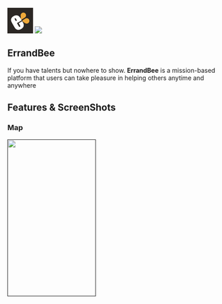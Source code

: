 
![image](https://github.com/jim-0712/Errand/blob/master/Errand/Assets.xcassets/AppIcon.appiconset/Icon-App-29x29%402x-1.png) 
<a href="https://apps.apple.com/tw/app/errandbee/id1500517852"><img src="https://i.imgur.com/Pc1KdHw.png" height="58"></a>



## **ErrandBee**
If you have talents but nowhere to show. **ErrandBee** is a mission-based platform that users can take pleasure in helping others anytime and anywhere
## Features & ScreenShots

### Map

[<img src="https://i.imgur.com/DuGEETo.gif" width="200" height="355" align=center>]()


